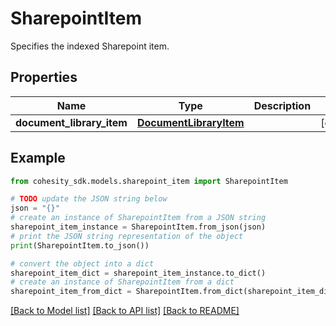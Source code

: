 # SharepointItem

Specifies the indexed Sharepoint item.

## Properties

Name | Type | Description | Notes
------------ | ------------- | ------------- | -------------
**document_library_item** | [**DocumentLibraryItem**](DocumentLibraryItem.md) |  | [optional] 

## Example

```python
from cohesity_sdk.models.sharepoint_item import SharepointItem

# TODO update the JSON string below
json = "{}"
# create an instance of SharepointItem from a JSON string
sharepoint_item_instance = SharepointItem.from_json(json)
# print the JSON string representation of the object
print(SharepointItem.to_json())

# convert the object into a dict
sharepoint_item_dict = sharepoint_item_instance.to_dict()
# create an instance of SharepointItem from a dict
sharepoint_item_from_dict = SharepointItem.from_dict(sharepoint_item_dict)
```
[[Back to Model list]](../README.md#documentation-for-models) [[Back to API list]](../README.md#documentation-for-api-endpoints) [[Back to README]](../README.md)


